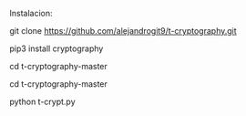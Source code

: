 Instalacion:

git clone https://github.com/alejandrogit9/t-cryptography.git

pip3 install cryptography

cd t-cryptography-master

cd t-cryptography-master

python t-crypt.py 
